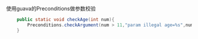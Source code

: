 使用guava的Preconditions做参数校验
```java
    public static void checkAge(int num){
        Preconditions.checkArgument(num > 11,"param illegal age=%s",num);
    }
```
